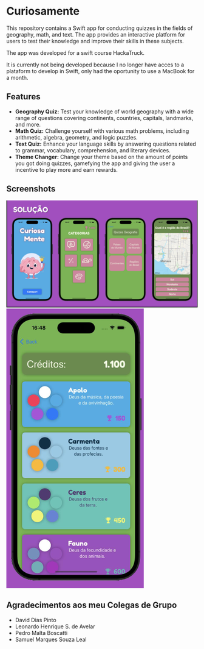 # Curiosamente


This repository contains a Swift app for conducting quizzes in the fields of geography, math, and text. The app provides an interactive platform for users to test their knowledge and improve their skills in these subjects.

The app was developed for a swift course HackaTruck.

It is currently not being developed because I no longer have acces to a plataform to develop in Swift, only had the oportunity to use a MacBook for a month.

## Features

- **Geography Quiz:** Test your knowledge of world geography with a wide range of questions covering continents, countries, capitals, landmarks, and more.
- **Math Quiz:** Challenge yourself with various math problems, including arithmetic, algebra, geometry, and logic puzzles.
- **Text Quiz:** Enhance your language skills by answering questions related to grammar, vocabulary, comprehension, and literary devices.
- **Theme Changer:** Change your theme based on the amount of points you got doing quizzes, gamefying the app and giving the user a incentive to play more and earn rewards.
## Screenshots

![App Screenshot 1](Imagens/appImages1.png)
![App Screenshot 2](Imagens/appImages2.png)

## Agradecimentos aos meu Colegas de Grupo

- David Dias Pinto
- Leonardo Henrique S. de Avelar
- Pedro Malta Boscatti
- Samuel Marques Souza Leal
